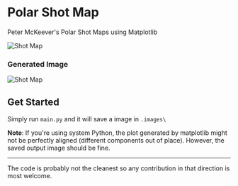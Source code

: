# Polar Shot Map
Peter McKeever's Polar Shot Maps using Matplotlib

![Shot Map](https://pbs.twimg.com/media/EU7gGmKXgAAgCHs?format=jpg&name=4096x4096)

### Generated Image

![Shot Map](https://pbs.twimg.com/media/EVJx6RxUEAEuWub?format=jpg&name=4096x4096)

## Get Started

Simply run `main.py` and it will save a image in `.images\`

**Note**: If you're using system Python, the plot generated by matplotlib might not be perfectly aligned (different components out of place). However, the saved output image should be fine. 

---------
The code is probably not the cleanest so any contribution in that direction is most welcome. 

